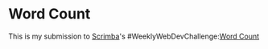 # Word Count

This is my submission to [Scrimba](https://scrimba.com/)'s #WeeklyWebDevChallenge:[Word Count](https://scrimba.com/learn/weeklychallenge/the-weekly-web-dev-challenge-word-count-latest-challenge-code-to-win-cE62LvsB)
